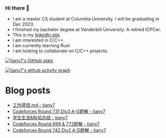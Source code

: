 ### Hi there 👋
- I am a master CS student at Columbia University. I will be graduating in Dec 2023.
- I finished my bachelor degree at Vanderbilt University. A retired ICPCer.
- This is my [linkedIn site](https://www.linkedin.com/in/yuanhan-tian-02729117a/).
- I am interested in C/C++.
- I am currently learning Rust.
- I am looking to collaborate on C/C++ projects.

[![tiany7's GitHub stats](https://github-readme-stats.vercel.app/api?username=tiany7)](https://github.com/anuraghazra/github-readme-stats)

[![tiany7's github activity graph](https://github-readme-activity-graph.cyclic.app/graph?username=tiany7&theme=dracula&bg_color=FFFFFF&color=000000&line=87CEEB)](https://github.com/ashutosh00710/github-readme-activity-graph)

# Blog posts
<!-- BLOG-POST-LIST:START -->
- [工作感悟.md - tiany7](https://www.cnblogs.com/tiany7/p/18078055)
- [Codeforces Round 731 Div3 A-G题解 - tiany7](https://www.cnblogs.com/tiany7/p/17863588.html)
- [学生生涯&amp;秋招总结 - tiany7](https://www.cnblogs.com/tiany7/p/17851756.html)
- [Codeforces Round 699 &amp; 772题解 - tiany7](https://www.cnblogs.com/tiany7/p/17739678.html)
- [Codeforces Round 742 Div2 A-D题解 - tiany7](https://www.cnblogs.com/tiany7/p/17732366.html)
<!-- BLOG-POST-LIST:END -->


